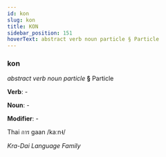 ```yaml
---
id: kon
slug: kon
title: KON
sidebar_position: 151
hoverText: abstract verb noun particle § Particle
---
```


### kon

*abstract verb noun particle* **§** Particle

**Verb**: -

**Noun**: -

**Modifier**: -

Thai การ gaan /kaːn˧/

*Kra-Dai Language Family*